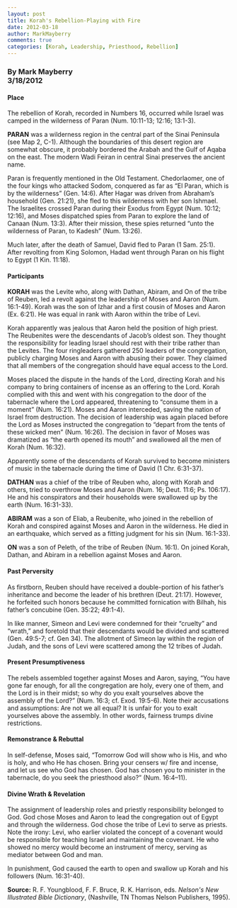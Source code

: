 ```yaml
---
layout: post
title: Korah's Rebellion-Playing with Fire
date: 2012-03-18
author: MarkMayberry
comments: true
categories: [Korah, Leadership, Priesthood, Rebellion]
---
```

<h3><b>By Mark Mayberry     <br />3/18/2012</b></h3>  <h4>Place</h4>  <p>The rebellion of Korah, recorded in Numbers 16, occurred while Israel was camped in the wilderness of Paran (Num. 10:11-13; 12:16; 13:1-3).</p>  <p><b>PARAN</b> was a wilderness region in the central part of the Sinai Peninsula (see Map 2, C-1). Although the boundaries of this desert region are somewhat obscure, it probably bordered the Arabah and the Gulf of Aqaba on the east. The modern Wadi Feiran in central Sinai preserves the ancient name.</p>  <p>Paran is frequently mentioned in the Old Testament. Chedorlaomer, one of the four kings who attacked Sodom, conquered as far as “El Paran, which is by the wilderness” (Gen. 14:6). After Hagar was driven from Abraham’s household (Gen. 21:21), she fled to this wilderness with her son Ishmael. The Israelites crossed Paran during their Exodus from Egypt (Num. 10:12; 12:16), and Moses dispatched spies from Paran to explore the land of Canaan (Num. 13:3). After their mission, these spies returned “unto the wilderness of Paran, to Kadesh” (Num. 13:26).</p>  <p>Much later, after the death of Samuel, David fled to Paran (1 Sam. 25:1). After revolting from King Solomon, Hadad went through Paran on his flight to Egypt (1 Kin. 11:18).</p>  <h4>Participants</h4>  <p><b>KORAH</b> was the Levite who, along with Dathan, Abiram, and On of the tribe of Reuben, led a revolt against the leadership of Moses and Aaron (Num. 16:1-49). Korah was the son of Izhar and a first cousin of Moses and Aaron (Ex. 6:21). He was equal in rank with Aaron within the tribe of Levi.</p>  <p>Korah apparently was jealous that Aaron held the position of high priest. The Reubenites were the descendants of Jacob’s oldest son. They thought the responsibility for leading Israel should rest with their tribe rather than the Levites. The four ringleaders gathered 250 leaders of the congregation, publicly charging Moses and Aaron with abusing their power. They claimed that all members of the congregation should have equal access to the Lord.</p>  <p>Moses placed the dispute in the hands of the Lord, directing Korah and his company to bring containers of incense as an offering to the Lord. Korah complied with this and went with his congregation to the door of the tabernacle where the Lord appeared, threatening to “consume them in a moment” (Num. 16:21). Moses and Aaron interceded, saving the nation of Israel from destruction. The decision of leadership was again placed before the Lord as Moses instructed the congregation to “depart from the tents of these wicked men” (Num. 16:26). The decision in favor of Moses was dramatized as “the earth opened its mouth” and swallowed all the men of Korah (Num. 16:32).</p>  <p>Apparently some of the descendants of Korah survived to become ministers of music in the tabernacle during the time of David (1 Chr. 6:31-37).</p>  <p><b>DATHAN</b> was a chief of the tribe of Reuben who, along with Korah and others, tried to overthrow Moses and Aaron (Num. 16; Deut. 11:6; Ps. 106:17). He and his conspirators and their households were swallowed up by the earth (Num. 16:31-33).</p>  <p><b>ABIRAM</b> was a son of Eliab, a Reubenite, who joined in the rebellion of Korah and conspired against Moses and Aaron in the wilderness. He died in an earthquake, which served as a fitting judgment for his sin (Num. 16:1-33).</p>  <p><b>ON</b> was a son of Peleth, of the tribe of Reuben (Num. 16:1). On joined Korah, Dathan, and Abiram in a rebellion against Moses and Aaron.</p>  <h4>Past Perversity</h4>  <p>As firstborn, Reuben should have received a double-portion of his father’s inheritance and become the leader of his brethren (Deut. 21:17). However, he forfeited such honors because he committed fornication with Bilhah, his father’s concubine (Gen. 35:22; 49:1-4).</p>  <p>In like manner, Simeon and Levi were condemned for their “cruelty” and “wrath,” and foretold that their descendants would be divided and scattered (Gen. 49:5-7; cf. Gen 34). The allotment of Simeon lay within the region of Judah, and the sons of Levi were scattered among the 12 tribes of Judah. </p>  <h4>Present Presumptiveness</h4>  <p>The rebels assembled together against Moses and Aaron, saying, “You have gone far enough, for all the congregation are holy, every one of them, and the Lord is in their midst; so why do you exalt yourselves above the assembly of the Lord?” (Num. 16:3; cf. Exod. 19:5-6). Note their accusations and assumptions: Are not we all equal? It is unfair for you to exalt yourselves above the assembly. In other words, fairness trumps divine restrictions.</p>  <h4>Remonstrance &amp; Rebuttal</h4>  <p>In self-defense, Moses said, “Tomorrow God will show who is His, and who is holy, and who He has chosen. Bring your censers w/ fire and incense, and let us see who God has chosen. God has chosen you to minister in the tabernacle, do you seek the priesthood also?” (Num. 16:4–11).</p>  <h4>Divine Wrath &amp; Revelation</h4>  <p>The assignment of leadership roles and priestly responsibility belonged to God. God chose Moses and Aaron to lead the congregation out of Egypt and through the wilderness. God chose the tribe of Levi to serve as priests. Note the irony: Levi, who earlier violated the concept of a covenant would be responsible for teaching Israel and maintaining the covenant. He who showed no mercy would become an instrument of mercy, serving as mediator between God and man. </p>  <p>In punishment, God caused the earth to open and swallow up Korah and his followers (Num. 16:31-40). </p>  <p><b>Source:</b> R. F. Youngblood, F. F. Bruce, R. K. Harrison, eds. <i>Nelson's New Illustrated Bible Dictionary</i>,<i> </i>(Nashville, TN Thomas Nelson Publishers, 1995).</p>
